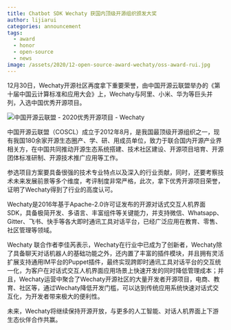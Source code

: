 ```yaml
---
title: Chatbot SDK Wechaty 获国内顶级开源组织颁发大奖
author: lijiarui
categories: announcement
tags:
  - award
  - honor
  - open-source
  - news
image: /assets/2020/12-open-source-award-wechaty/oss-award-rui.jpg 
---
```


​​12月30日，Wechaty开源社区再度拿下重要荣誉，由中国开源云联盟举办的《第十届中国云计算标准和应用大会》上，Wechaty与阿里、小米、华为等巨头并列，入选中国优秀开源项目。

![中国开源云联盟 - 2020优秀开源项目 - Wechaty](/assets/2020/12-open-source-award-wechaty/oss-honor.jpg)

中国开源云联盟（COSCL）成立于2012年8月，是我国最顶级开源组织之一，现有我国180余家开源生态圈产、学、研、用成员单位，致力于联合国内开源产业界相关方，在中国共同推动开源生态系统搭建、技术社区建设、开源项目培育、开源团体标准研制、开源技术推广应用等工作。

参选项目方案要具备很强的技术专业特点以及深入的行业贡献，同时，还要考察技术未来发展前景等多个维度，考评制度非常严格，此次，拿下优秀开源项目荣誉，证明了Wechaty得到了行业的高度认可。

Wechaty是2016年基于Apache-2.0许可证发布的开源对话式交互人机界面SDK，具备极简开发、多语言、丰富组件等关键能力，并支持微信、Whatsapp、Gitter、飞书、快手等各大即时通讯工具对话平台，已经广泛应用在教育、零售、社区管理等领域。

Wechaty 联合作者李佳芮表示，Wechaty在行业中已成为了创新者，Wechaty除了具备聊天对话机器人的基础功能之外，还内置了丰富的插件模块，并且拥有灵活扩展支持通用IM平台的Puppet插件，最终实现跨即时通讯工具对话平台的交互统一化，为客户在对话式交互人机界面应用场景上快速开发的同时降低管理成本；并且，Wechaty运营中聚合了Wechaty开源社区的大量开发者开源项目，电商、教育、社区等，通过Wechaty降低开发门槛，可以达到传统应用系统快速对话式交互化，为开发者带来极大的便利性。

未来，Wechaty将继续保持开源开放，与更多的人工智能、对话人机界面上下游生态伙伴合作共赢。​​​​
